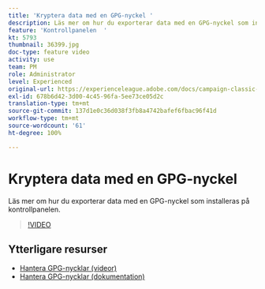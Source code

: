 ```yaml
---
title: 'Kryptera data med en GPG-nyckel '
description: Läs mer om hur du exporterar data med en GPG-nyckel som installeras på kontrollpanelen.
feature: 'Kontrollpanelen  '
kt: 5793
thumbnail: 36399.jpg
doc-type: feature video
activity: use
team: PM
role: Administrator
level: Experienced
original-url: https://experienceleague.adobe.com/docs/campaign-classic-learn/tutorials/administrating/control-panel-acc/gpg-key-management/using-a-gpg-key-to-encrypt-data.html
exl-id: 678b6d42-3d00-4c45-96fa-5ee73ce05d2c
translation-type: tm+mt
source-git-commit: 137d1e0c36d038f3fb8a4742bafef6fbac96f41d
workflow-type: tm+mt
source-wordcount: '61'
ht-degree: 100%

---
```


# Kryptera data med en GPG-nyckel

Läs mer om hur du exporterar data med en GPG-nyckel som installeras på kontrollpanelen.

>[!VIDEO](https://video.tv.adobe.com/v/36399?quality=12)

## Ytterligare resurser

* [Hantera GPG-nycklar (videor)](./gpg-key-management-overview.md)
* [Hantera GPG-nycklar (dokumentation)](https://docs.adobe.com/content/help/sv-SE/control-panel/using/instances-settings/gpg-keys-management.html)
